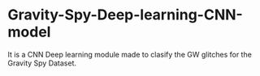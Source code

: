 # Gravity-Spy-Deep-learning-CNN-model
It is a CNN Deep learning module made to clasify the GW glitches for the Gravity Spy Dataset.
